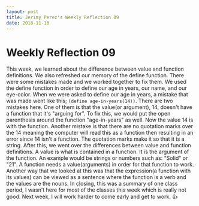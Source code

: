 ```yaml
---
layout: post
title: Jerimy Perez's Weekly Reflection 09
date: 2018-11-16
---
```

# Weekly Reflection 09

 This week, we learned about the difference between value and function definitions. We also refreshed our memory of the define function. There were some mistakes made and we worked together to fix them. We used the define function in order to define our age in years, our name, and our eye-color. When we were asked to define our age in years, a mistake that was made went like this; ```(define age-in-years(14))```. There are two mistakes here. One of them is that the value(or argument), 14, doesn't have a function that it's "arguing for". To fix this, we would put the open parenthesis around the function "age-in-years" as well. Now the value 14 is with the function. Another mistake is that there are no quotation marks over the 14 meaning the computer will read this as a function then resulting in an error since 14 isn't a function. The quotation marks make it so that it is a string. After this, we went over the differences between value and function definitions. A value is what is contained in a function. It is the argument of the function. An example would be strings or numbers such as: "Solid" or "21". A function needs a value(arguments) in order for that function to work. Another way that we looked at this was that the expression(a function with its values) can be viewed as a sentence where the function is a verb and the values are the nouns. In closing, this was a summary of one class period, I wasn't here for most of the classes this week which is really not good. Next week, I will work harder to come early and get to work. :+1:

